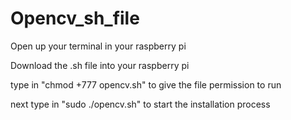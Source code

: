 # Opencv_sh_file

Open up your terminal in your raspberry pi

Download the .sh file into your raspberry pi

type in "chmod +777 opencv.sh" to give the file permission to run

next type in "sudo ./opencv.sh" to start the installation process
